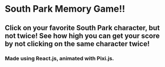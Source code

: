 
# South Park Memory Game!!

## Click on your favorite South Park character, but not twice! See how high you can get your score by not clicking on the same character twice! 

























### Made using React.js, animated with Pixi.js. 
